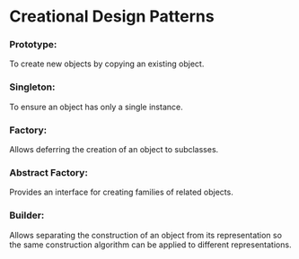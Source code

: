 # Creational Design Patterns

### Prototype: 
To create new objects by copying an existing object.

### Singleton: 
To ensure an object has only a single instance.

### Factory: 
Allows deferring the creation of an object to subclasses.

### Abstract Factory: 
Provides an interface for creating families of related objects.

### Builder: 
Allows separating the construction of an object from its representation so the same construction algorithm can be applied to different representations.